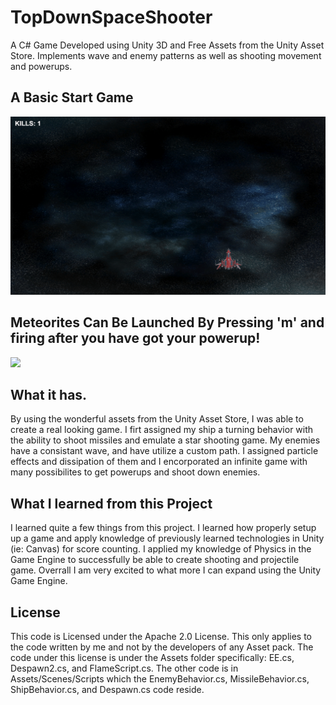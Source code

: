# TopDownSpaceShooter
A C# Game Developed using Unity 3D and Free Assets from the Unity Asset Store. Implements wave and enemy patterns as well as shooting movement and powerups.

## A Basic Start Game

<img src="Demo1.gif"></img>

## Meteorites Can Be Launched By Pressing 'm' and firing after you have got your powerup!

<img src="Demo2.gif"></img>

## What it has.

By using the wonderful assets from the Unity Asset Store, I was able to create a real looking game. I firt assigned my ship a turning behavior with the ability to shoot missiles and emulate a star shooting game. My enemies have a consistant wave, and have utilize a custom path. I assigned particle effects and dissipation of them and I encorporated an infinite game with many possibilites to get powerups and shoot down enemies.

## What I learned from this Project

I learned quite a few things from this project. I learned how properly setup up a game and apply knowledge of previously learned technologies in Unity (ie: Canvas) for score counting. I applied my knowledge of Physics in the Game Engine to successfully be able to create shooting and projectile game. Overrall I am very excited to what more I can expand using the Unity Game Engine.


## License
This code is Licensed under the Apache 2.0 License. This only applies to the code written by me and not by the developers of any Asset pack.
The code under this license is under the Assets folder specifically: EE.cs, Despawn2.cs, and FlameScript.cs. The other code is in Assets/Scenes/Scripts which the EnemyBehavior.cs, MissileBehavior.cs, ShipBehavior.cs, and Despawn.cs code reside.
